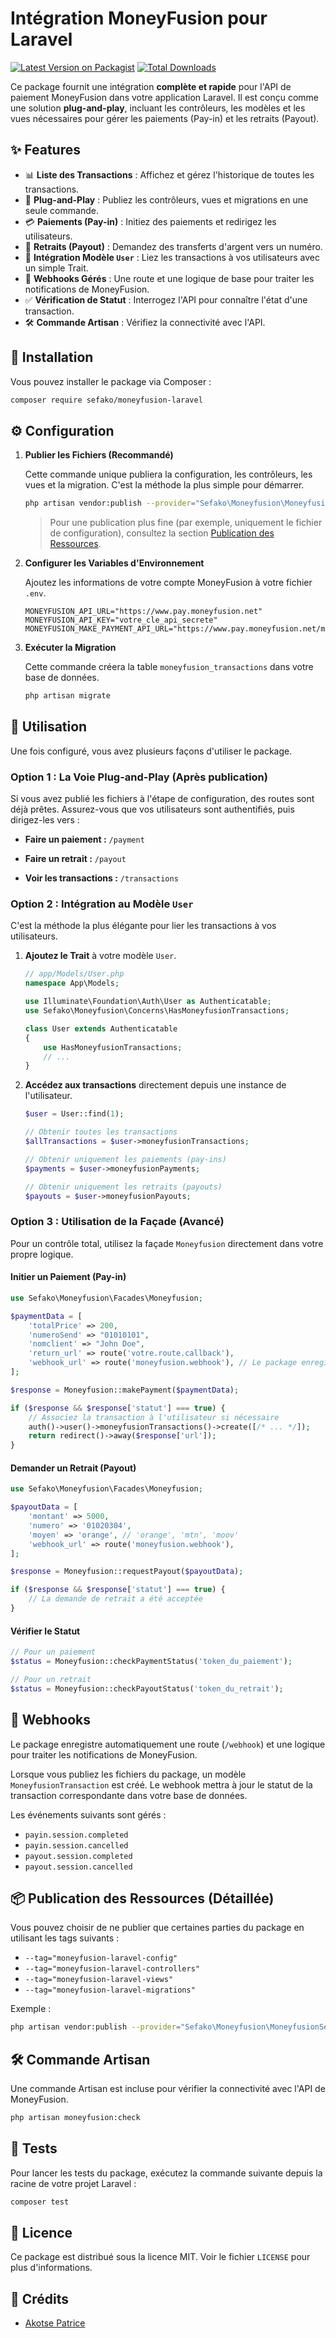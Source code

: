 # Intégration MoneyFusion pour Laravel

[![Latest Version on Packagist](https://img.shields.io/packagist/v/sefako/moneyfusion-laravel.svg?style=flat-square)](https://packagist.org/packages/sefako/moneyfusion-laravel)
[![Total Downloads](https://img.shields.io/packagist/dt/sefako/moneyfusion-laravel.svg?style=flat-square)](https://packagist.org/packages/sefako/moneyfusion-laravel)

Ce package fournit une intégration **complète et rapide** pour l'API de paiement MoneyFusion dans votre application Laravel. Il est conçu comme une solution **plug-and-play**, incluant les contrôleurs, les modèles et les vues nécessaires pour gérer les paiements (Pay-in) et les retraits (Payout).

## ✨ Features

*   📊 **Liste des Transactions** : Affichez et gérez l'historique de toutes les transactions.
*   🚀 **Plug-and-Play** : Publiez les contrôleurs, vues et migrations en une seule commande.
*   💳 **Paiements (Pay-in)** : Initiez des paiements et redirigez les utilisateurs.
*   💸 **Retraits (Payout)** : Demandez des transferts d'argent vers un numéro.
*   🔗 **Intégration Modèle `User`** : Liez les transactions à vos utilisateurs avec un simple Trait.
*   🔔 **Webhooks Gérés** : Une route et une logique de base pour traiter les notifications de MoneyFusion.
*   ✅ **Vérification de Statut** : Interrogez l'API pour connaître l'état d'une transaction.
*   🛠️ **Commande Artisan** : Vérifiez la connectivité avec l'API.

## 💾 Installation

Vous pouvez installer le package via Composer :

```bash
composer require sefako/moneyfusion-laravel
```

## ⚙️ Configuration

1.  **Publier les Fichiers (Recommandé)**

    Cette commande unique publiera la configuration, les contrôleurs, les vues et la migration. C'est la méthode la plus simple pour démarrer.

    ```bash
    php artisan vendor:publish --provider="Sefako\Moneyfusion\MoneyfusionServiceProvider"
    ```
    > Pour une publication plus fine (par exemple, uniquement le fichier de configuration), consultez la section [Publication des Ressources](#publication-des-ressources-détaillée).

2.  **Configurer les Variables d'Environnement**

    Ajoutez les informations de votre compte MoneyFusion à votre fichier `.env`.

    ```env
    MONEYFUSION_API_URL="https://www.pay.moneyfusion.net"
    MONEYFUSION_API_KEY="votre_cle_api_secrete"
    MONEYFUSION_MAKE_PAYMENT_API_URL="https://www.pay.moneyfusion.net/makePayment"
    ```

3.  **Exécuter la Migration**

    Cette commande créera la table `moneyfusion_transactions` dans votre base de données.

    ```bash
    php artisan migrate
    ```

## 🚀 Utilisation

Une fois configuré, vous avez plusieurs façons d'utiliser le package.

### Option 1 : La Voie Plug-and-Play (Après publication)

Si vous avez publié les fichiers à l'étape de configuration, des routes sont déjà prêtes. Assurez-vous que vos utilisateurs sont authentifiés, puis dirigez-les vers :

*   **Faire un paiement :** `/payment`
*   **Faire un retrait :** `/payout`

*   **Voir les transactions :** `/transactions`

### Option 2 : Intégration au Modèle `User`

C'est la méthode la plus élégante pour lier les transactions à vos utilisateurs.

1.  **Ajoutez le Trait** à votre modèle `User`.

    ```php
    // app/Models/User.php
    namespace App\Models;

    use Illuminate\Foundation\Auth\User as Authenticatable;
    use Sefako\Moneyfusion\Concerns\HasMoneyfusionTransactions;

    class User extends Authenticatable
    {
        use HasMoneyfusionTransactions;
        // ...
    }
    ```

2.  **Accédez aux transactions** directement depuis une instance de l'utilisateur.

    ```php
    $user = User::find(1);

    // Obtenir toutes les transactions
    $allTransactions = $user->moneyfusionTransactions;

    // Obtenir uniquement les paiements (pay-ins)
    $payments = $user->moneyfusionPayments;

    // Obtenir uniquement les retraits (payouts)
    $payouts = $user->moneyfusionPayouts;
    ```

### Option 3 : Utilisation de la Façade (Avancé)

Pour un contrôle total, utilisez la façade `Moneyfusion` directement dans votre propre logique.

#### Initier un Paiement (Pay-in)

```php
use Sefako\Moneyfusion\Facades\Moneyfusion;

$paymentData = [
    'totalPrice' => 200,
    'numeroSend' => "01010101",
    'nomclient' => "John Doe",
    'return_url' => route('votre.route.callback'),
    'webhook_url' => route('moneyfusion.webhook'), // Le package enregistre cette route pour vous
];

$response = Moneyfusion::makePayment($paymentData);

if ($response && $response['statut'] === true) {
    // Associez la transaction à l'utilisateur si nécessaire
    auth()->user()->moneyfusionTransactions()->create([/* ... */]);
    return redirect()->away($response['url']);
}
```

#### Demander un Retrait (Payout)

```php
use Sefako\Moneyfusion\Facades\Moneyfusion;

$payoutData = [
    'montant' => 5000,
    'numero' => '01020304',
    'moyen' => 'orange', // 'orange', 'mtn', 'moov'
    'webhook_url' => route('moneyfusion.webhook'),
];

$response = Moneyfusion::requestPayout($payoutData);

if ($response && $response['statut'] === true) {
    // La demande de retrait a été acceptée
}
```

#### Vérifier le Statut

```php
// Pour un paiement
$status = Moneyfusion::checkPaymentStatus('token_du_paiement');

// Pour un retrait
$status = Moneyfusion::checkPayoutStatus('token_du_retrait');
```

## 🔔 Webhooks

Le package enregistre automatiquement une route (`/webhook`) et une logique pour traiter les notifications de MoneyFusion.

Lorsque vous publiez les fichiers du package, un modèle `MoneyfusionTransaction` est créé. Le webhook mettra à jour le statut de la transaction correspondante dans votre base de données.

Les événements suivants sont gérés :
-   `payin.session.completed`
-   `payin.session.cancelled`
-   `payout.session.completed`
-   `payout.session.cancelled`


## 📦 Publication des Ressources (Détaillée)

Vous pouvez choisir de ne publier que certaines parties du package en utilisant les tags suivants :

-   `--tag="moneyfusion-laravel-config"`
-   `--tag="moneyfusion-laravel-controllers"`
-   `--tag="moneyfusion-laravel-views"`
-   `--tag="moneyfusion-laravel-migrations"`

Exemple :
```bash
php artisan vendor:publish --provider="Sefako\Moneyfusion\MoneyfusionServiceProvider" --tag="moneyfusion-laravel-views"
```

## 🛠️ Commande Artisan

Une commande Artisan est incluse pour vérifier la connectivité avec l'API de MoneyFusion.

```bash
php artisan moneyfusion:check
```

## 🧪 Tests

Pour lancer les tests du package, exécutez la commande suivante depuis la racine de votre projet Laravel :

```bash
composer test
```

## 📜 Licence

Ce package est distribué sous la licence MIT. Voir le fichier `LICENSE` pour plus d'informations.

## 👏 Crédits

-   [Akotse Patrice](https://github.com/geonidas6)
